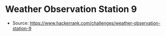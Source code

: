 # Weather Observation Station 9

- Source: https://www.hackerrank.com/challenges/weather-observation-station-9